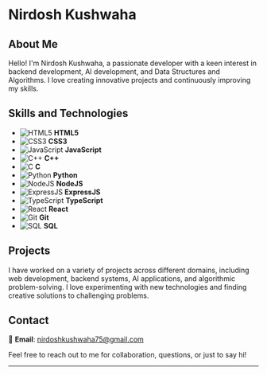 
# Nirdosh Kushwaha

## About Me

Hello! I'm Nirdosh Kushwaha, a passionate developer with a keen interest in backend development, AI development, and Data Structures and Algorithms. I love creating innovative projects and continuously improving my skills.

## Skills and Technologies

- ![HTML5](https://img.icons8.com/color/48/000000/html-5.png) **HTML5**
- ![CSS3](https://img.icons8.com/color/48/000000/css3.png) **CSS3**
- ![JavaScript](https://img.icons8.com/color/48/000000/javascript.png) **JavaScript**
- ![C++](https://img.icons8.com/color/48/000000/c-plus-plus-logo.png) **C++**
- ![C](https://img.icons8.com/color/48/000000/c-programming.png) **C**
- ![Python](https://img.icons8.com/color/48/000000/python.png) **Python**
- ![NodeJS](https://img.icons8.com/color/48/000000/nodejs.png) **NodeJS**
- ![ExpressJS](https://img.icons8.com/color/48/000000/express.png) **ExpressJS**
- ![TypeScript](https://img.icons8.com/color/48/000000/typescript.png) **TypeScript**
- ![React](https://img.icons8.com/color/48/000000/react-native.png) **React**
- ![Git](https://img.icons8.com/color/48/000000/git.png) **Git**
- ![SQL](https://img.icons8.com/color/48/000000/sql.png) **SQL**

## Projects

I have worked on a variety of projects across different domains, including web development, backend systems, AI applications, and algorithmic problem-solving. I love experimenting with new technologies and finding creative solutions to challenging problems.

## Contact

📧 **Email**: nirdoshkushwaha75@gmail.com

Feel free to reach out to me for collaboration, questions, or just to say hi!

---


